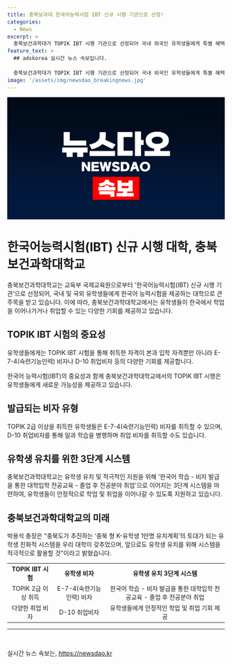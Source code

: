 ```yaml
---
title: 충북보과대 한국어능력시험 IBT 신규 시행 기관으로 선정!
categories:
  - News
excerpt: >
  충북보건과학대가 TOPIK IBT 시행 기관으로 선정되어 국내 외국인 유학생들에게 특별 혜택을 제공한다. 이를 통해 유학생은 토픽 IBT시험을 통해 본과 입학 자격을 얻을 뿐만 아니라, E-7-4 비자를 취득하여 취업할 수 있게 된다. 대학은 3단계 시스템을 통해 유학생들을 위한 친화적인 환경을 조성하고, 친화적 시스템을 활용해 충북 형 K-유학생 1만명 유치계획을 추진한다.
feature_text: >
  ## adskorea 실시간 뉴스 속보입니다.

  충북보건과학대가 TOPIK IBT 시행 기관으로 선정되어 국내 외국인 유학생들에게 특별 혜택을 제공한다. 이를 통해 유학생은 토픽 IBT시험을 통해 본과 입학 자격을 얻을 뿐만 아니라, E-7-4 비자를 취득하여 취업할 수 있게 된다. 대학은 3단계 시스템을 통해 유학생들을 위한 친화적인 환경을 조성하고, 친화적 시스템을 활용해 충북 형 K-유학생 1만명 유치계획을 추진한다.
image: '/assets/img/newsdao_breakingnews.jpg'
---
```


<p><img src="/assets/img/newsdao_breakingnews.jpg" alt="adskorea 속보" /></p>

<h1>한국어능력시험(IBT) 신규 시행 대학, 충북보건과학대학교</h1>

<p data-ke-size="size16">충북보건과학대학교는 교육부 국제교육원으로부터 '한국어능력시험(IBT) 신규 시행 기관'으로 선정되어, 국내 및 국외 유학생들에게 한국어 능력시험을 제공하는 대학으로 큰 주목을 받고 있습니다. 이에 따라, 충북보건과학대학교에서는 유학생들이 한국에서 학업을 이어나가거나 취업할 수 있는 다양한 기회를 제공하고 있습니다.</p>

<h2 data-ke-size="size24">TOPIK IBT 시험의 중요성</h2>

<p data-ke-size="size16">유학생들에게는 TOPIK IBT 시험을 통해 취득한 자격이 본과 입학 자격뿐만 아니라 E-7-4(숙련기능인력) 비자나 D-10 취업비자 등의 다양한 기회를 제공합니다.</p>

<p data-ke-size="size16">한국어 능력시험(IBT)의 중요성과 함께 충북보건과학대학교에서의 TOPIK IBT 시행은 유학생들에게 새로운 가능성을 제공하고 있습니다.</p>

<h2 data-ke-size="size24">발급되는 비자 유형</h2>

<p data-ke-size="size16">TOPIK 2급 이상을 취득한 유학생들은 E-7-4(숙련기능인력) 비자를 취득할 수 있으며, D-10 취업비자를 통해 일과 학습을 병행하며 취업 비자를 취득할 수도 있습니다.</p>

<h2 data-ke-size="size24">유학생 유치를 위한 3단계 시스템</h2>

<p data-ke-size="size16">충북보건과학대학교는 유학생 유치 및 적극적인 지원을 위해 '한국어 학습 - 비자 발급을 통한 대학입학 전공교육 - 졸업 후 전공분야 취업'으로 이어지는 3단계 시스템을 마련하여, 유학생들이 안정적으로 학업 및 취업을 이어나갈 수 있도록 지원하고 있습니다.</p>

<h2 data-ke-size="size24">충북보건과학대학교의 미래</h2>

<p data-ke-size="size16">박용석 총장은 "충북도가 추진하는 ‘충북 형 K-유학생 1만명 유치계획’의 토대가 되는 유학생 친화적 시스템을 우리 대학이 갖추었으며, 앞으로도 유학생 유치를 위해 시스템을 적극적으로 활용할 것"이라고 밝혔습니다.</p>

<table>
    <tr>
        <td style="text-align: center; height: 17px;"><b>TOPIK IBT 시험</b></td>
        <td style="text-align: center; height: 17px;"><b>유학생 비자</b></td>
        <td style="text-align: center; height: 17px;"><b>유학생 유치 3단계 시스템</b></td>
    </tr>
    <tr>
        <td style="text-align: center; height: 17px;">TOPIK 2급 이상 취득</td>
        <td style="text-align: center; height: 17px;">E-7-4(숙련기능인력) 비자</td>
        <td style="text-align: center; height: 17px;">한국어 학습 - 비자 발급을 통한 대학입학 전공교육 - 졸업 후 전공분야 취업</td>
    </tr>
    <tr>
        <td style="text-align: center; height: 17px;">다양한 취업 비자</td>
        <td style="text-align: center; height: 17px;">D-10 취업비자</td>
        <td style="text-align: center; height: 17px;">유학생들에게 안정적인 학업 및 취업 기회 제공</td>
    </tr>
</table>

<hr>

<p data-ke-size="size16">&nbsp;</p>
실시간 뉴스 속보는, <a href="https://newsdao.kr" rel="dofollow">https://newsdao.kr</a>


